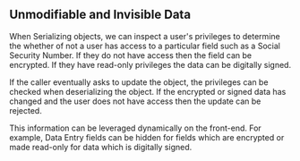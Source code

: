 ## Unmodifiable and Invisible Data

When Serializing objects, we can inspect a user's privileges
to determine the whether of not a user has access to a particular 
field such as a Social Security Number. If they do not have access
then the field can be encrypted. If they have read-only privileges
the data can be digitally signed.

If the caller eventually asks to update the object, the privileges
can be checked when deserializing the object. If the encrypted or 
signed data has changed and the user does not have access then the 
update can be rejected.

This information can be leveraged dynamically on the front-end.
For example, Data Entry fields can be hidden for fields which are 
encrypted or made read-only for data which is digitally signed. 



